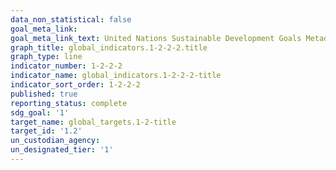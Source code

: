 ```yaml
---
data_non_statistical: false
goal_meta_link: 
goal_meta_link_text: United Nations Sustainable Development Goals Metadata
graph_title: global_indicators.1-2-2-2.title
graph_type: line
indicator_number: 1-2-2-2
indicator_name: global_indicators.1-2-2-2-title
indicator_sort_order: 1-2-2-2
published: true
reporting_status: complete
sdg_goal: '1'
target_name: global_targets.1-2-title
target_id: '1.2'
un_custodian_agency: 
un_designated_tier: '1'
---
```

